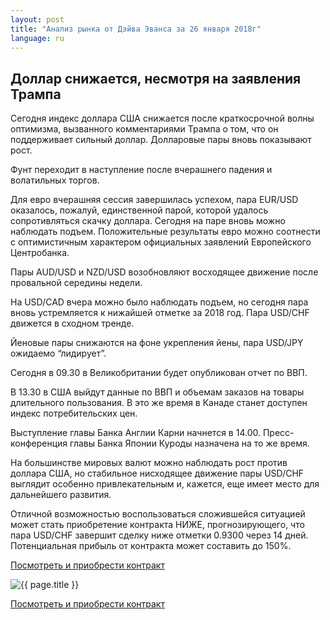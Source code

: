 ```yaml
---
layout: post
title: "Анализ рынка от Дэйва Эванса за 26 января 2018г"
language: ru
---
```

## Доллар снижается, несмотря на заявления Трампа

Сегодня индекс доллара США снижается после краткосрочной волны оптимизма, вызванного комментариями Трампа о том, что он поддерживает сильный доллар. Долларовые пары вновь показывают рост.

Фунт переходит в наступление после вчерашнего падения и волатильных торгов.

Для евро вчерашняя сессия завершилась успехом, пара EUR/USD оказалось, пожалуй, единственной парой, которой удалось сопротивляться скачку доллара. Сегодня на паре вновь можно наблюдать подъем. Положительные результаты евро можно соотнести с оптимистичным характером официальных заявлений Европейского Центробанка.

Пары AUD/USD и NZD/USD возобновляют восходящее движение после провальной середины недели.

На USD/CAD вчера можно было наблюдать подъем, но сегодня пара вновь устремляется к нижайшей отметке за 2018 год. Пара USD/CHF движется в сходном тренде.

Йеновые пары снижаются на фоне укрепления йены, пара USD/JPY ожидаемо “лидирует”.
 
 
Сегодня в 09.30 в Великобритании будет опубликован отчет по ВВП.

В 13.30 в США выйдут данные по ВВП и объемам заказов на товары длительного пользования. В это же время в Канаде станет доступен индекс потребительских цен.

Выступление главы Банка Англии Карни начнется в 14.00. Пресс-конференция главы Банка Японии Куроды назначена на то же время.
 
 
На большинстве мировых валют можно наблюдать рост против доллара США, но стабильное нисходящее движение пары USD/CHF выглядит особенно привлекательным и, кажется, еще имеет место для дальнейшего развития.

Отличной возможностью воспользоваться сложившейся ситуацией может стать приобретение контракта НИЖЕ, прогнозирующего, что пара USD/CHF завершит сделку ниже отметки 0.9300 через 14 дней. Потенциальная прибыль от контракта может составить до 150%.

<a href="http://record.binary.com/_bivVDfg8lHux76XffYA0JmNd7ZgqdRLk/1/market=forex&underlying=frxUSDCHF&formname=higherlower&duration_amount=14&duration_units=d&amount=10&amount_type=payout&expiry_type=duration&barrier=0.9300&s=1&t=AGAo0wZxiuWVUSIZnKLQvZ0co5lt24DG" target="_blank">Посмотреть и приобрести контракт</a>

<img src="{{ site.url }}/images/jan-18/ru-26-jan-18.png" alt="{{ page.title }}"  title="{{ page.title }}">

<a href="%LINK%%?https://www.binary.com/d/trade.cgi?market=forex&underlying=frxUSDCHF&formname=higherlower&duration_amount=14&duration_units=d&amount=10&amount_type=payout&expiry_type=duration&barrier=0.9300&s=1&t=AGAo0wZxiuWVUSIZnKLQvZ0co5lt24DG" target="_blank">Посмотреть и приобрести контракт</a>
